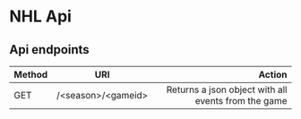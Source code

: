 # NHL Api




## Api endpoints
| Method        | URI           				| Action  		|
| ------------- |:-------------:				| -------------:|
| GET	        | /\<season>/\<gameid> | Returns a json object with all events from the game